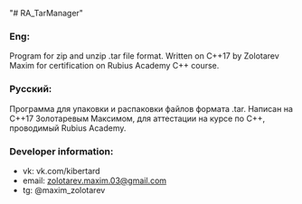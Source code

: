 "# RA_TarManager" 

### Eng:  
Program for zip and unzip .tar file format. Written on C++17 by Zolotarev Maxim for certification on Rubius Academy C++ course.

### Русский:  
Программа для упаковки и распаковки файлов формата .tar. Написан на C++17 Золотаревым Максимом, для аттестации на курсе по C++, проводимый Rubius Academy.

### Developer information:  
+ vk:     vk.com/kibertard  
+ email:  zolotarev.maxim.03@gmail.com  
+ tg:     @maxim_zolotarev  
